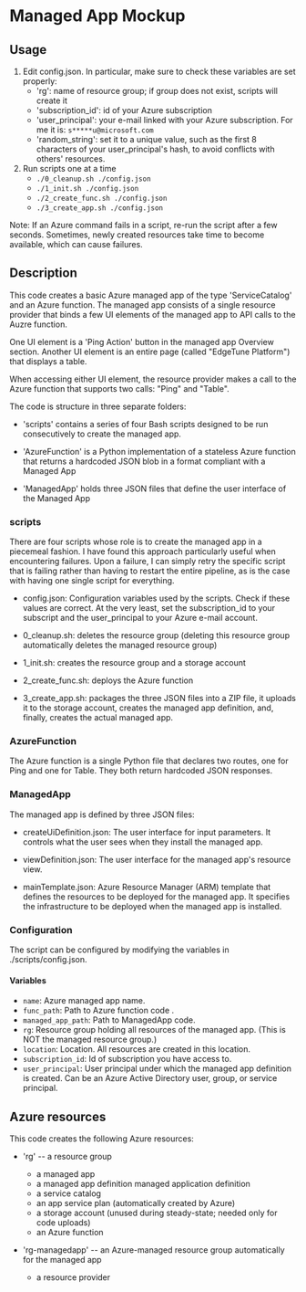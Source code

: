 # Managed App Mockup

## Usage
1. Edit config.json. In particular, make sure to check these variables are set properly:
    * 'rg': name of resource group; if group does not exist, scripts will create it
    * 'subscription_id': id of your Azure subscription
    * 'user_principal': your e-mail linked with your Azure subscription. For me it is: `s*****u@microsoft.com`
    * 'random_string': set it to a unique value, such as the first 8 characters of your user_principal's hash, to avoid conflicts with others' resources.
2. Run scripts one at a time
    * `./0_cleanup.sh ./config.json`
    * `./1_init.sh ./config.json`
    * `./2_create_func.sh ./config.json`
    * `./3_create_app.sh ./config.json`

Note: If an Azure command fails in a script, re-run the script after a few seconds. Sometimes, newly created resources take time to become available, which can cause failures.

## Description
This code creates a basic Azure managed app of the type 'ServiceCatalog' and an Azure function. The managed app consists of a single resource provider that binds a few UI elements of the managed app to API calls to the Auzre function. 

One UI element is a 'Ping Action' button in the managed app Overview section. Another UI element is an entire page (called "EdgeTune Platform") that displays a table. 

When accessing either UI element, the resource provider makes a call to the Azure function that supports two calls: "Ping" and "Table".

The code is structure in three separate folders:

* 'scripts' contains a series of four Bash scripts designed to be run consecutively to create the managed app.

* 'AzureFunction' is a Python implementation of a stateless Azure function that returns a hardcoded JSON blob in a format compliant with a Managed App

* 'ManagedApp' holds three JSON files that define the user interface of the Managed App

### scripts

There are four scripts whose role is to create the managed app in a piecemeal fashion. I have found this approach particularly useful when encountering failures. Upon a failure, I can simply retry the specific script that is failing rather than having to restart the entire pipeline, as is the case with having one single script for everything.

* config.json: Configuration variables used by the scripts. Check if these values are correct. At the very least, set the subscription_id to your subscript and the user_principal to your Azure e-mail account.
    
* 0_cleanup.sh: deletes the resource group (deleting this resource group automatically deletes the managed resource group)

* 1_init.sh: creates the resource group and a storage account

* 2_create_func.sh: deploys the Azure function

* 3_create_app.sh: packages the three JSON files into a ZIP file, it uploads it to the storage account, creates the managed app definition, and, finally, creates the actual managed app.

### AzureFunction

The Azure function is a single Python file that declares two routes, one for Ping and one for Table. They both return hardcoded JSON responses.

### ManagedApp

The managed app is defined by three JSON files:

* createUiDefinition.json: The user interface for input parameters. It controls what the user sees when they install the managed app.

* viewDefinition.json: The user interface for the managed app's resource view. 

* mainTemplate.json: Azure Resource Manager (ARM) template that defines the resources to be deployed for the managed app. It specifies the infrastructure to be deployed when the managed app is installed.

### Configuration
The script can be configured by modifying the variables in ./scripts/config.json.

#### Variables

- `name`: Azure managed app name.
- `func_path`: Path to Azure function code .
- `managed_app_path`: Path to ManagedApp code.
- `rg`: Resource group holding all resources of the managed app. (This is NOT the managed resource group.)
- `location`: Location. All resources are created in this location.
- `subscription_id`: Id of subscription you have access to.
- `user_principal`: User principal under which the managed app definition is created. Can be an Azure Active Directory user, group, or service principal.

## Azure resources

This code creates the following Azure resources:

- 'rg' -- a resource group
    - a managed app
    - a managed app definition managed application definition
    - a service catalog
    - an app service plan (automatically created by Azure)
    - a storage account (unused during steady-state; needed only for code uploads)
    - an Azure function

- 'rg-managedapp' -- an Azure-managed resource group automatically for the managed app
    - a resource provider
